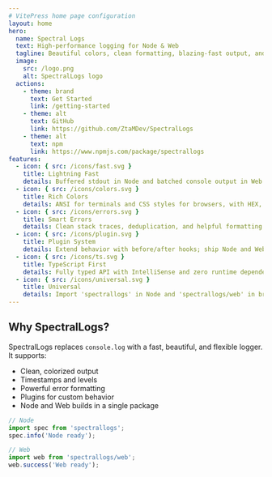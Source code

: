 ```yaml
---
# VitePress home page configuration
layout: home
hero:
  name: Spectral Logs
  text: High-performance logging for Node & Web
  tagline: Beautiful colors, clean formatting, blazing-fast output, and an extensible plugin system.
  image:
    src: /logo.png
    alt: SpectralLogs logo
  actions:
    - theme: brand
      text: Get Started
      link: /getting-started
    - theme: alt
      text: GitHub
      link: https://github.com/ZtaMDev/SpectralLogs
    - theme: alt
      text: npm
      link: https://www.npmjs.com/package/spectrallogs
features:
  - icon: { src: /icons/fast.svg }
    title: Lightning Fast
    details: Buffered stdout in Node and batched console output in Web dramatically reduce logging overhead.
  - icon: { src: /icons/colors.svg }
    title: Rich Colors
    details: ANSI for terminals and CSS styles for browsers, with HEX, RGB, and named colors.
  - icon: { src: /icons/errors.svg }
    title: Smart Errors
    details: Clean stack traces, deduplication, and helpful formatting for Error objects.
  - icon: { src: /icons/plugin.svg }
    title: Plugin System
    details: Extend behavior with before/after hooks; ship Node and Web specific plugins.
  - icon: { src: /icons/ts.svg }
    title: TypeScript First
    details: Fully typed API with IntelliSense and zero runtime dependencies.
  - icon: { src: /icons/universal.svg }
    title: Universal
    details: Import 'spectrallogs' in Node and 'spectrallogs/web' in browsers or from CDN (esm.sh).
---
```


<!-- Optional extra section on the home page -->

## Why SpectralLogs?

SpectralLogs replaces `console.log` with a fast, beautiful, and flexible logger. It supports:

- Clean, colorized output
- Timestamps and levels
- Powerful error formatting
- Plugins for custom behavior
- Node and Web builds in a single package

```ts
// Node
import spec from 'spectrallogs';
spec.info('Node ready');

// Web
import web from 'spectrallogs/web';
web.success('Web ready');
```